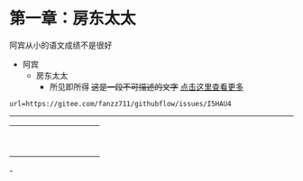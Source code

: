 # 第一章：房东太太

阿宾从小的语文成绩不是很好

* 阿宾
  * 房东太太
    * 所见即所得
      ~~这是一段不可描述的文字~~
      [点击这里查看更多](\[link]\(https://gitee.com/fanzz711/githubflow/issues/I5HAU4\))

```
url=https://gitee.com/fanzz711/githubflow/issues/I5HAU4
```

***

|   |   |   |   |   |   |   |   |   |   |
| - | - | - | - | - | - | - | - | - | - |
|   |   |   |   |   |   |   |   |   |   |
|   |   |   |   |   |   |   |   |   |   |
|   |   |   |   |   |   |   |   |   |   |
|   |   |   |   |   |   |   |   |   |   |
|   |   |   |   |   |   |   |   |   |   |
|   |   |   |   |   |   |   |   |   |   |
|   |   |   |   |   |   |   |   |   |   |
|   |   |   |   |   |   |   |   |   |   |
|   |   |   |   |   |   |   |   |   |   |

\-&#x20;
